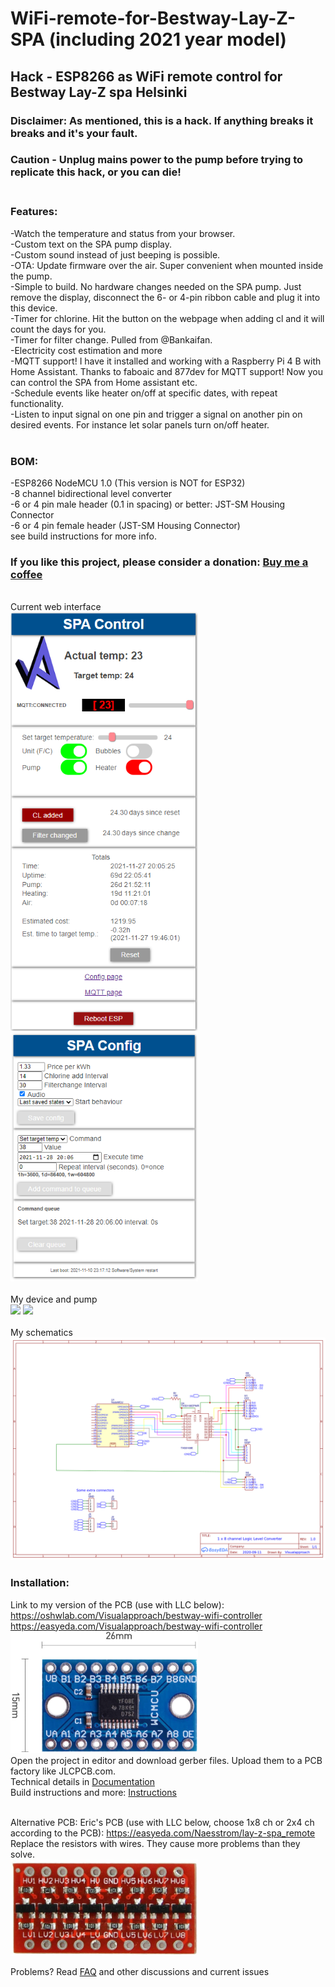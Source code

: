 # WiFi-remote-for-Bestway-Lay-Z-SPA (including 2021 year model)
## Hack - ESP8266 as WiFi remote control for Bestway Lay-Z spa Helsinki<br>
### Disclaimer: As mentioned, this is a hack. If anything breaks it breaks and it's your fault.<br>
### Caution - Unplug mains power to the pump before trying to replicate this hack, or you can die! <br><br>

### Features:<br>
-Watch the temperature and status from your browser.<br>
-Custom text on the SPA pump display.<br>
-Custom sound instead of just beeping is possible.<br>
-OTA: Update firmware over the air. Super convenient when mounted inside the pump.<br>
-Simple to build. No hardware changes needed on the SPA pump. Just remove the display, disconnect the 6- or 4-pin ribbon cable and plug it into this device.<br>
-Timer for chlorine. Hit the button on the webpage when adding cl and it will count the days for you.<br>
-Timer for filter change. Pulled from @Bankaifan.<br>
-Electricity cost estimation and more<br>
-MQTT support! I have it installed and working with a Raspberry Pi 4 B with Home Assistant. Thanks to faboaic and 877dev for MQTT support! Now you can control the SPA from Home assistant etc.<br>
-Schedule events like heater on/off at specific dates, with repeat functionality.<br>
-Listen to input signal on one pin and trigger a signal on another pin on desired events. For instance let solar panels turn on/off heater.<br>
<br>
### BOM:<br>
-ESP8266 NodeMCU 1.0 (This version is NOT for ESP32)<br>
-8 channel bidirectional level converter<br>
-6 or 4 pin male header (0.1 in spacing) or better: JST-SM Housing Connector<br>
-6 or 4 pin female header (JST-SM Housing Connector)<br>
see build instructions for more info.

### If you like this project, please consider a donation: <a href="Http://PayPal.me/TLandahl">Buy me a coffee</a><br>
<br>Current web interface<br>
<img src="./pics/spacontrol.png" width="300"> 
<img src="./pics/spaconfig.png" width="300"><br>
<br>My device and pump<br>
<img src="./pics/device.jpg" width="300">
<img src="./pics/pump.jpg" width="300"><br>
<br>My schematics<br>
<img src="./pics/schematic.png"><br>


### Installation:<br>

Link to my version of the PCB (use with LLC below): <br>
https://oshwlab.com/Visualapproach/bestway-wifi-controller <br>
https://easyeda.com/Visualapproach/bestway-wifi-controller <br>
<img src="./pics/txs0108e.jpg" width="300"><br>
Open the project in editor and download gerber files. Upload them to a PCB factory like JLCPCB.com. <br>
Technical details in <a href="./bwc_docs.xlsx">Documentation</a> <br>
Build instructions and more: <a href="./Build-instructions-Bestway-WiFi-remote.pdf">Instructions</a> <br><br>

Alternative PCB: Eric's PCB (use with LLC below, choose 1x8 ch or 2x4 ch according to the PCB): https://easyeda.com/Naesstrom/lay-z-spa_remote <br>
Replace the resistors with wires. They cause more problems than they solve.<br>
<img src="./pics/LLC_eric.jpg" width="300"><br>


Problems? Read <a href="https://github.com/visualapproach/WiFi-remote-for-Bestway-Lay-Z-SPA/discussions/46">FAQ</a> and other discussions and current issues
